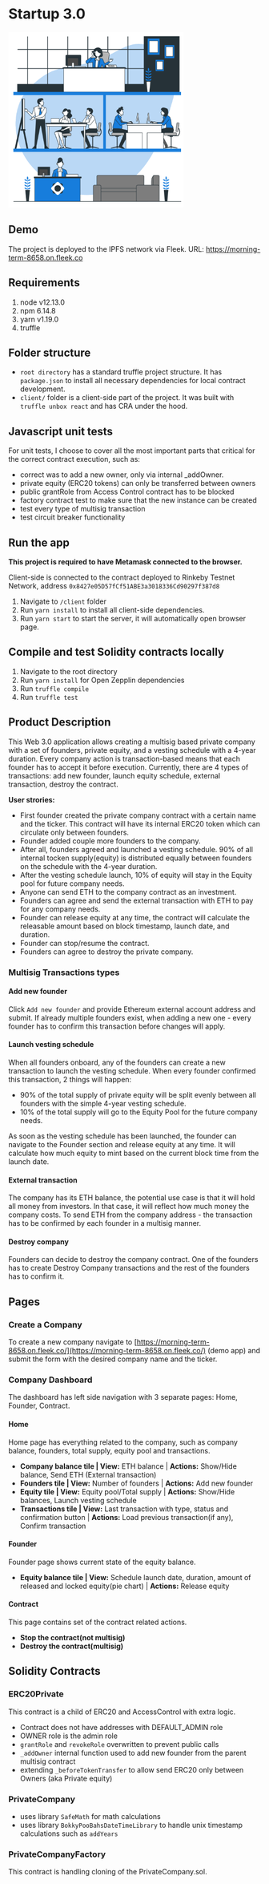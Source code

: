 # Startup 3.0

<img src="https://github.com/zamaraevk/startup-3.0/blob/main/client/src/assets/company.svg" width="350">

## Demo

The project is deployed to the IPFS network via Fleek.
URL: https://morning-term-8658.on.fleek.co

## Requirements

1. node v12.13.0
2. npm 6.14.8
3. yarn v1.19.0
4. truffle

## Folder structure

- `root directory` has a standard truffle project structure. It has `package.json` to install all necessary dependencies for local contract development.
- `client/` folder is a client-side part of the project. It was built with `truffle unbox react` and has CRA under the hood.

## Javascript unit tests

For unit tests, I choose to cover all the most important parts that critical for the correct contract execution, such as:

- correct was to add a new owner, only via internal \_addOwner.
- private equity (ERC20 tokens) can only be transferred between owners
- public grantRole from Access Control contract has to be blocked
- factory contract test to make sure that the new instance can be created
- test every type of multisig transaction
- test circuit breaker functionality

## Run the app

**This project is required to have Metamask connected to the browser.**

Client-side is connected to the contract deployed to Rinkeby Testnet Network, address `0x8427e05D57fCf51ABE3a3018336Cd90297f387d8`

1. Navigate to `/client` folder
2. Run `yarn install` to install all client-side dependencies.
3. Run `yarn start` to start the server, it will automatically open browser page.

## Compile and test Solidity contracts locally

1. Navigate to the root directory
2. Run `yarn install` for Open Zepplin dependencies
3. Run `truffle compile`
4. Run `truffle test`

## Product Description

This Web 3.0 application allows creating a multisig based private company with a set of founders, private equity, and a vesting schedule with a 4-year duration. Every company action is transaction-based means that each founder has to accept it before execution. Currently, there are 4 types of transactions: add new founder, launch equity schedule, external transaction, destroy the contract.

**User strories:**

- First founder created the private company contract with a certain name and the ticker. This contract will have its internal ERC20 token which can circulate only between founders.
- Founder added couple more founders to the company.
- After all, founders agreed and launched a vesting schedule. 90% of all internal tocken supply(equity) is distributed equally between founders on the schedule with the 4-year duration.
- After the vesting schedule launch, 10% of equity will stay in the Equity pool for future company needs.
- Anyone can send ETH to the company contract as an investment.
- Founders can agree and send the external transaction with ETH to pay for any company needs.
- Founder can release equity at any time, the contract will calculate the releasable amount based on block timestamp, launch date, and duration.
- Founder can stop/resume the contract.
- Founders can agree to destroy the private company.

### Multisig Transactions types

#### Add new founder

Click `Add new founder` and provide Ethereum external account address and submit. If already multiple founders exist, when adding a new one - every founder has to confirm this transaction before changes will apply.

#### Launch vesting schedule

When all founders onboard, any of the founders can create a new transaction to launch the vesting schedule. When every founder confirmed this transaction, 2 things will happen:

- 90% of the total supply of private equity will be split evenly between all founders with the simple 4-year vesting schedule.
- 10% of the total supply will go to the Equity Pool for the future company needs.

As soon as the vesting schedule has been launched, the founder can navigate to the Founder section and release equity at any time. It will calculate how much equity to mint based on the current block time from the launch date.

#### External transaction

The company has its ETH balance, the potential use case is that it will hold all money from investors. In that case, it will reflect how much money the company costs. To send ETH from the company address - the transaction has to be confirmed by each founder in a multisig manner.

#### Destroy company

Founders can decide to destroy the company contract. One of the founders has to create Destroy Company transactions and the rest of the founders has to confirm it.

## Pages

### Create a Company

To create a new company navigate to [https://morning-term-8658.on.fleek.co/](https://morning-term-8658.on.fleek.co/) (demo app) and submit the form with the desired company name and the ticker.

### Company Dashboard

The dashboard has left side navigation with 3 separate pages: Home, Founder, Contract.

#### Home

Home page has everything related to the company, such as company balance, founders, total supply, equity pool and transactions.

- **Company balance tile | View:** ETH balance | **Actions:** Show/Hide balance, Send ETH (External transaction)
- **Founders tile | View:** Number of founders | **Actions:** Add new founder
- **Equity tile | View:** Equity pool/Total supply | **Actions:** Show/Hide balances, Launch vesting schedule
- **Transactions tile | View:** Last transaction with type, status and confirmation button | **Actions:** Load previous transaction(if any), Confirm transaction

#### Founder

Founder page shows current state of the equity balance.

- **Equity balance tile | View:** Schedule launch date, duration, amount of released and locked equity(pie chart) | **Actions:** Release equity

#### Contract

This page contains set of the contract related actions.

- **Stop the contract(not multisig)**
- **Destroy the contract(multisig)**

## Solidity Contracts

### ERC20Private

This contract is a child of ERC20 and AccessControl with extra logic.

- Contract does not have addresses with DEFAULT_ADMIN role
- OWNER role is the admin role
- `grantRole` and `revokeRole` overwritten to prevent public calls
- `_addOwner` internal function used to add new founder from the parent multisig contract
- extending `_beforeTokenTransfer` to allow send ERC20 only between Owners (aka Private equity)

### PrivateCompany

- uses library `SafeMath` for math calculations
- uses library `BokkyPooBahsDateTimeLibrary` to handle unix timestamp calculations such as `addYears`

### PrivateCompanyFactory

This contract is handling cloning of the PrivateCompany.sol.
